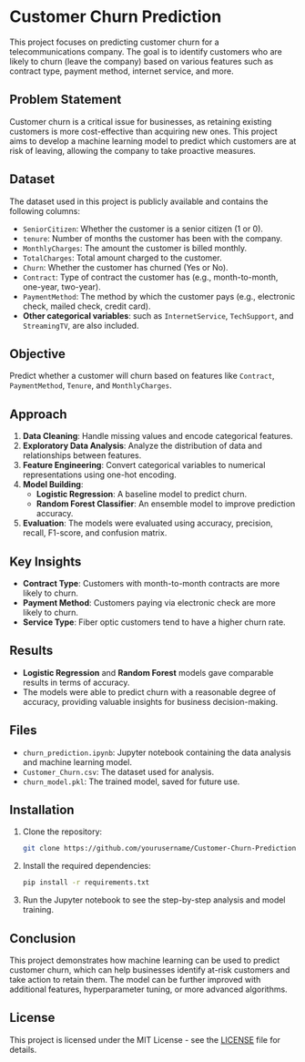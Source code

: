 # Customer Churn Prediction

This project focuses on predicting customer churn for a telecommunications company. The goal is to identify customers who are likely to churn (leave the company) based on various features such as contract type, payment method, internet service, and more.

## Problem Statement

Customer churn is a critical issue for businesses, as retaining existing customers is more cost-effective than acquiring new ones. This project aims to develop a machine learning model to predict which customers are at risk of leaving, allowing the company to take proactive measures.

## Dataset

The dataset used in this project is publicly available and contains the following columns:

- `SeniorCitizen`: Whether the customer is a senior citizen (1 or 0).
- `tenure`: Number of months the customer has been with the company.
- `MonthlyCharges`: The amount the customer is billed monthly.
- `TotalCharges`: Total amount charged to the customer.
- `Churn`: Whether the customer has churned (Yes or No).
- `Contract`: Type of contract the customer has (e.g., month-to-month, one-year, two-year).
- `PaymentMethod`: The method by which the customer pays (e.g., electronic check, mailed check, credit card).
- **Other categorical variables**: such as `InternetService`, `TechSupport`, and `StreamingTV`, are also included.

## Objective

Predict whether a customer will churn based on features like `Contract`, `PaymentMethod`, `Tenure`, and `MonthlyCharges`.

## Approach

1. **Data Cleaning**: Handle missing values and encode categorical features.
2. **Exploratory Data Analysis**: Analyze the distribution of data and relationships between features.
3. **Feature Engineering**: Convert categorical variables to numerical representations using one-hot encoding.
4. **Model Building**:
    - **Logistic Regression**: A baseline model to predict churn.
    - **Random Forest Classifier**: An ensemble model to improve prediction accuracy.
5. **Evaluation**: The models were evaluated using accuracy, precision, recall, F1-score, and confusion matrix.

## Key Insights

- **Contract Type**: Customers with month-to-month contracts are more likely to churn.
- **Payment Method**: Customers paying via electronic check are more likely to churn.
- **Service Type**: Fiber optic customers tend to have a higher churn rate.
  
## Results

- **Logistic Regression** and **Random Forest** models gave comparable results in terms of accuracy.
- The models were able to predict churn with a reasonable degree of accuracy, providing valuable insights for business decision-making.

## Files

- `churn_prediction.ipynb`: Jupyter notebook containing the data analysis and machine learning model.
- `Customer_Churn.csv`: The dataset used for analysis.
- `churn_model.pkl`: The trained model, saved for future use.

## Installation

1. Clone the repository:
    ```bash
    git clone https://github.com/yourusername/Customer-Churn-Prediction.git
    ```

2. Install the required dependencies:
    ```bash
    pip install -r requirements.txt
    ```

3. Run the Jupyter notebook to see the step-by-step analysis and model training.

## Conclusion

This project demonstrates how machine learning can be used to predict customer churn, which can help businesses identify at-risk customers and take action to retain them. The model can be further improved with additional features, hyperparameter tuning, or more advanced algorithms.

## License

This project is licensed under the MIT License - see the [LICENSE](LICENSE) file for details.
